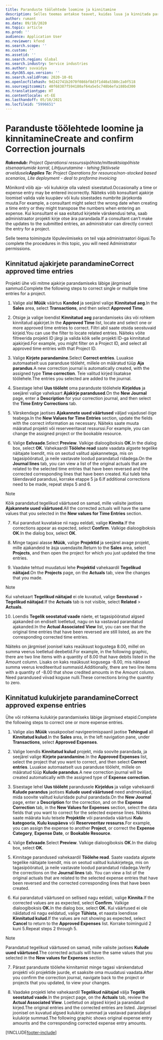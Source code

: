 ```yaml
---
title: Paranduste töölehtede loomine ja kinnitamine
description: Selles teemas antakse teavet, kuidas luua ja kinnitada paranduse töölehte.
author: rumant
ms.date: 09/18/2020
ms.topic: article
ms.prod: ''
audience: Application User
ms.reviewer: kfend
ms.search.scope: ''
ms.custom: ''
ms.assetid: ''
ms.search.region: Global
ms.search.industry: Service industries
ms.author: suvaidya
ms.dyn365.ops.version: ''
ms.search.validFrom: 2020-10-01
ms.openlocfilehash: 9d242741b2070f086bf8d3f1d40a5380c2a0f518
ms.sourcegitcommit: 40f68387f594180af64a5e5c748b6efa188bd300
ms.translationtype: HT
ms.contentlocale: et-EE
ms.lasthandoff: 05/10/2021
ms.locfileid: "5996651"
---
```

# <a name="create-and-confirm-correction-journals"></a><span data-ttu-id="4daa8-103">Paranduste töölehtede loomine ja kinnitamine</span><span class="sxs-lookup"><span data-stu-id="4daa8-103">Create and confirm Correction journals</span></span>

<span data-ttu-id="4daa8-104">_**Rakendub:** Project Operationsi ressurssipõhiste/mitteaktsiapõhiste stsenaariumide korral,  Lihtjuurutamine - tehing fiktiivsele arveldusele_</span><span class="sxs-lookup"><span data-stu-id="4daa8-104">_**Applies To:** Project Operations for resource/non-stocked based scenarios, Lite deployment - deal to proforma invoicing_</span></span>

<span data-ttu-id="4daa8-105">Mõnikord võib aja- või kulukirje olla valesti sisestatud.</span><span class="sxs-lookup"><span data-stu-id="4daa8-105">Occasionally a time or expense entry may be entered incorrectly.</span></span> <span data-ttu-id="4daa8-106">Näiteks võib konsultant ajakirje loomisel valida vale kuupäev või kulu sisestades numbrite järjekorda muuta.</span><span class="sxs-lookup"><span data-stu-id="4daa8-106">For example, a consultant might select the wrong date when creating a time entry or they might transpose the numbers when entering an expense.</span></span> <span data-ttu-id="4daa8-107">Kui konsultant ei saa esitatud kirjetele värskendusi teha, saab administraator projekti kirje otse ära parandada.</span><span class="sxs-lookup"><span data-stu-id="4daa8-107">If a consultant can’t make the updates to the submitted entries, an administrator can directly correct the entry for a project.</span></span>

<span data-ttu-id="4daa8-108">Selle teema toimingute lõpuleviimiseks on teil vaja administraatori õigusi.</span><span class="sxs-lookup"><span data-stu-id="4daa8-108">To complete the procedures in this topic, you will need Administrator permissions.</span></span>

## <a name="correct-approved-time-entries"></a><span data-ttu-id="4daa8-109">Kinnitatud ajakirjete parandamine</span><span class="sxs-lookup"><span data-stu-id="4daa8-109">Correct approved time entries</span></span>     

<span data-ttu-id="4daa8-110">Projekti ühe või mitme ajakirje parandamiseks läbige järgmised sammud.</span><span class="sxs-lookup"><span data-stu-id="4daa8-110">Complete the following steps to correct single or multiple time entries for a project.</span></span>

1. <span data-ttu-id="4daa8-111">Valige alal **Müük** väärtus **Kanded** ja seejärel valige **Kinnitatud aeg**.</span><span class="sxs-lookup"><span data-stu-id="4daa8-111">In the **Sales** area, select **Transactions**, and then select **Approved Time**.</span></span> 

2. <span data-ttu-id="4daa8-112">Otsige ja valige loendist **Kinnitatud aeg** parandamiseks üks või rohkem kinnitatud ajakirjet.</span><span class="sxs-lookup"><span data-stu-id="4daa8-112">In the **Approved Time** list, locate and select one or more approved time entries to correct.</span></span> <span data-ttu-id="4daa8-113">Filtri abil saate otsida seostuvaid kirjeid.</span><span class="sxs-lookup"><span data-stu-id="4daa8-113">You can use the filter to locate related entries.</span></span> <span data-ttu-id="4daa8-114">Näiteks võite filtreerida projekti ID järgi ja valida kõik selle projekti ID-ga kinnitatud ajakirjed.</span><span class="sxs-lookup"><span data-stu-id="4daa8-114">For example, you might filter on a Project ID, and select all approved time entries with that Project ID.</span></span>

3. <span data-ttu-id="4daa8-115">Valige **Kirjete parandamine**.</span><span class="sxs-lookup"><span data-stu-id="4daa8-115">Select **Correct entries**.</span></span> <span data-ttu-id="4daa8-116">Luuakse automaatselt uus paranduse tööleht, millele on määratud tüüp **Aja parandus**.</span><span class="sxs-lookup"><span data-stu-id="4daa8-116">A new correction journal is automatically created, with the assigned type **Time correction**.</span></span> <span data-ttu-id="4daa8-117">Teie valitud kirjed lisatakse töölehele.</span><span class="sxs-lookup"><span data-stu-id="4daa8-117">The entries you selected are added to the journal.</span></span> 

4. <span data-ttu-id="4daa8-118">Sisestage lehel **Uus tööleht** oma paranduste töölehele **Kirjeldus** ja seejärel valige vahekaart **Ajakirje parandused**.</span><span class="sxs-lookup"><span data-stu-id="4daa8-118">On the **New Journal** page, enter a **Description** for your correction journal, and then select the **Time Entry Corrections** tab.</span></span>  

5. <span data-ttu-id="4daa8-119">Värskendage jaotises **Ajakannete uued väärtused** väljad vajadusel õige teabega.</span><span class="sxs-lookup"><span data-stu-id="4daa8-119">In the **New Values for Time Entries** section, update the fields with the correct information as necessary.</span></span> <span data-ttu-id="4daa8-120">Näiteks saate muuta määratud projekti või reserveeritavat ressurssi.</span><span class="sxs-lookup"><span data-stu-id="4daa8-120">For example, you can change the assigned project or the bookable resource.</span></span>

6. <span data-ttu-id="4daa8-121">Valige **Eelvaade**.</span><span class="sxs-lookup"><span data-stu-id="4daa8-121">Select **Preview**.</span></span> <span data-ttu-id="4daa8-122">Valkige dialoogiboksis **OK**.</span><span class="sxs-lookup"><span data-stu-id="4daa8-122">In the dialog box, select **OK**.</span></span> <span data-ttu-id="4daa8-123">Vahekaardil **Töölehe read** saate vaadata algsete tegelike näitajate loendit, mis on seotud valitud ajakannetega, mis on tagasipööratud, ja neile vastavate loodud parandatud ridadega.</span><span class="sxs-lookup"><span data-stu-id="4daa8-123">On the **Journal lines** tab, you can view a list of the original actuals that are related to the selected time entries that have been reversed and the corrected corresponding lines that have been created.</span></span> <span data-ttu-id="4daa8-124">Kui tuleb teha täiendavaid parandusi, korrake etappe 5 ja 6.</span><span class="sxs-lookup"><span data-stu-id="4daa8-124">If additional corrections need to be made, repeat steps 5 and 6.</span></span> 

> [!NOTE]
> <span data-ttu-id="4daa8-125">Kõik parandatud tegelikud väärtused on samad, mille valisite jaotises **Ajakannete uued väärtused**.</span><span class="sxs-lookup"><span data-stu-id="4daa8-125">All the corrected actuals will have the same values that you selected in the **New values for Time Entries** section.</span></span>

7. <span data-ttu-id="4daa8-126">Kui parandust kuvatakse nii nagu eeldati, valige **Kinnita**.</span><span class="sxs-lookup"><span data-stu-id="4daa8-126">If the corrections appear as expected, select **Confirm**.</span></span> <span data-ttu-id="4daa8-127">Valkige dialoogiboksis **OK**.</span><span class="sxs-lookup"><span data-stu-id="4daa8-127">In the dialog box, select **OK**.</span></span>

8. <span data-ttu-id="4daa8-128">Minge tagasi alasse **Müük**, valige **Projektid** ja seejärel avage projekt, mille ajakandeid te äsja uuendasite.</span><span class="sxs-lookup"><span data-stu-id="4daa8-128">Return to the **Sales** area, select **Projects**, and then open the project for which you just updated the time entries.</span></span> 

9. <span data-ttu-id="4daa8-129">Vaadake tehtud muudatusi lehe **Projektid** vahekaardil **Tegelikud näitajad**.</span><span class="sxs-lookup"><span data-stu-id="4daa8-129">On the **Projects** page, on the **Actuals** tab, view the changes that you made.</span></span> 

> [!NOTE]
> <span data-ttu-id="4daa8-130">Kui vahekaart **Tegelikud näitajad** ei ole kuvatud, valige **Seostuvad** > **Tegelikud näitajad**.</span><span class="sxs-lookup"><span data-stu-id="4daa8-130">If the **Actuals** tab is not visible, select **Related** > **Actuals**.</span></span>  

10. <span data-ttu-id="4daa8-131">Loendis **Tegelik seostatud vaade** näete, et tagasipööratud algsed ajakanded on endiselt loetletud, nagu on ka vastavad parandatud ajakanded.</span><span class="sxs-lookup"><span data-stu-id="4daa8-131">In the **Actual Associated View** list, you can see that the original time entries that have been reversed are still listed, as are the corresponding corrected time entries.</span></span> 

<span data-ttu-id="4daa8-132">Näiteks on järgmisel joonisel kaks reaüksust kogustega 8.00, millel on summa veerus loetletud deebetid.</span><span class="sxs-lookup"><span data-stu-id="4daa8-132">For example, in the following graphic, there are two line items with a quantity of 8.00 that have debits listed in the Amount column.</span></span> <span data-ttu-id="4daa8-133">Lisaks on kaks reaüksust kogusega -8.00, mis näitavad summa veerus krediteeritud summasid.</span><span class="sxs-lookup"><span data-stu-id="4daa8-133">Additionally, there are two line items with a quantity of -8.00 that show credited amounts in the Amount column.</span></span> <span data-ttu-id="4daa8-134">Need parandused viivad koguse nulli.</span><span class="sxs-lookup"><span data-stu-id="4daa8-134">These corrections bring the quantity to zero.</span></span>

 
## <a name="correct-approved-expense-entries"></a><span data-ttu-id="4daa8-135">Kinnitatud kulukirjete parandamine</span><span class="sxs-lookup"><span data-stu-id="4daa8-135">Correct approved expense entries</span></span>

<span data-ttu-id="4daa8-136">Ühe või rohkema kulukirje parandamiseks läbige järgmised etapid.</span><span class="sxs-lookup"><span data-stu-id="4daa8-136">Complete the following steps to correct one or more expense entries.</span></span> 

1. <span data-ttu-id="4daa8-137">Valige alas **Müük** vasakpoolsel navigeerimispaanil jaotise **Tehingud** all **Kinnitatud kulud**.</span><span class="sxs-lookup"><span data-stu-id="4daa8-137">In the **Sales** area, in the left navigation pane, under **Transactions**, select **Approved Expenses**.</span></span>

2. <span data-ttu-id="4daa8-138">Valige loendis **Kinnitatud kulud** projekt, mida soovite parandada, ja seejärel valige **Kirjete parandamine**.</span><span class="sxs-lookup"><span data-stu-id="4daa8-138">In the **Approved Expenses** list, select the project that you want to correct, and then select **Correct entries**.</span></span> <span data-ttu-id="4daa8-139">Luuakse automaatselt uus paranduse tööleht, millele on määratud tüüp **Kulude parandus**.</span><span class="sxs-lookup"><span data-stu-id="4daa8-139">A new correction journal will be created automatically with the assigned type of **Expense correction**.</span></span> 

3. <span data-ttu-id="4daa8-140">Sisestage lehel **Uus tööleht** parandusele **Kirjeldus** ja valige vahekaardi **Kulude parandus** jaotises **Kulude uued väärtused** need andmeväljad, mida soovite valitud kuluridade puhul parandada.</span><span class="sxs-lookup"><span data-stu-id="4daa8-140">On the **New Journal** page, enter a **Description** for the correction, and on the **Expense Correction** tab, in the **New Values for Expenses** section, select the data fields that you want to correct for the selected expense lines.</span></span> <span data-ttu-id="4daa8-141">Näiteks saate määrata kulu teisele **Projektile** või parandada väärtusi **Kulu kategooria**, **Kulu kuupäeva** või **Reserveeritav ressurss**.</span><span class="sxs-lookup"><span data-stu-id="4daa8-141">For example, you can assign the expense to another **Project**, or correct the **Expense Category**, **Expense Date**, or **Bookable Resource**.</span></span>

4. <span data-ttu-id="4daa8-142">Valige **Eelvaade**.</span><span class="sxs-lookup"><span data-stu-id="4daa8-142">Select **Preview**.</span></span> <span data-ttu-id="4daa8-143">Valkige dialoogiboksis **OK**.</span><span class="sxs-lookup"><span data-stu-id="4daa8-143">In the dialog box, select **OK**.</span></span> 

5. <span data-ttu-id="4daa8-144">Kinnitage parandused vahekaardil **Töölehe read**. Saate vaadata algsete tegelike näitajate loendit, mis on seotud valitud kulukirjetega, mis on tagasipööratud, ja neile vastavate loodud parandatud ridadega.</span><span class="sxs-lookup"><span data-stu-id="4daa8-144">Verify the corrections on the **Journal lines** tab. You can view a list of the original actuals that are related to the selected expense entries that have been reversed and the corrected corresponding lines that have been created.</span></span>

6. <span data-ttu-id="4daa8-145">Kui parandatud väärtused on sellised nagu eeldati, valige **Kinnita**.</span><span class="sxs-lookup"><span data-stu-id="4daa8-145">If the corrected values are as expected, select **Confirm**.</span></span> <span data-ttu-id="4daa8-146">Valkige dialoogiboksis **OK.**</span><span class="sxs-lookup"><span data-stu-id="4daa8-146">In the dialog box, select **OK.**</span></span> <span data-ttu-id="4daa8-147">Kui väärtused ei ole näidatud nii nagu eeldatud, valige **Tühista**, et naasta loendisse **Kinnitatud kulud**.</span><span class="sxs-lookup"><span data-stu-id="4daa8-147">If the values are not showing as expected, select **Cancel** to return to the **Approved Expenses** list.</span></span> <span data-ttu-id="4daa8-148">Korrake toiminguid 2 kuni 5.</span><span class="sxs-lookup"><span data-stu-id="4daa8-148">Repeat steps 2 through 5.</span></span> 

> [!NOTE]
> <span data-ttu-id="4daa8-149">Parandatud tegelikud väärtused on samad, mille valisite jaotises **Kulude uued väärtused**.</span><span class="sxs-lookup"><span data-stu-id="4daa8-149">The corrected actuals will have the same values that you selected in the **New values for Expenses** section.</span></span>

7. <span data-ttu-id="4daa8-150">Pärast paranduste töölehe kinnitamist minge tagasi värskendatud projekti või projektide juurde, et saaksite oma muudatusi vaadata.</span><span class="sxs-lookup"><span data-stu-id="4daa8-150">After you confirm the correction journal, navigate back to the project or projects that you updated, to view your changes.</span></span>  

8. <span data-ttu-id="4daa8-151">Vaadake projekti lehe vahekaardil **Tegelikud näitajad** välja **Tegelik seostatud vaade**.</span><span class="sxs-lookup"><span data-stu-id="4daa8-151">In the project page, on the **Actuals** tab, review the **Actual Associated View**.</span></span> <span data-ttu-id="4daa8-152">Loetletud on algsed kirjed ja parandatud kirjed.</span><span class="sxs-lookup"><span data-stu-id="4daa8-152">The original entries and the corrected entries are listed.</span></span> <span data-ttu-id="4daa8-153">Järgmisel joonisel on kuvatud algsed kulukirje summad ja vastavad parandatud kulukirje summad.</span><span class="sxs-lookup"><span data-stu-id="4daa8-153">The following graphic shows original expense entry amounts and the corresponding corrected expense entry amounts.</span></span> 




[!INCLUDE[footer-include](../includes/footer-banner.md)]